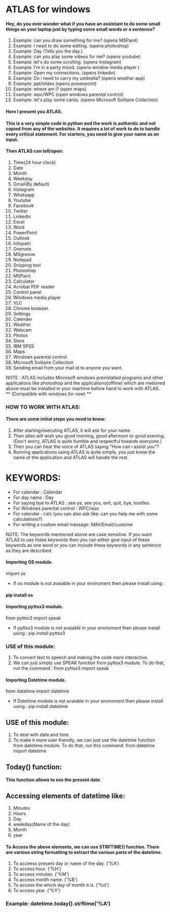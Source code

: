 # ATLAS for windows
#### Hey, do you ever wonder what if you have an assistant to do some small things on your laptop just by typing some small words or a sentence?
1. Example: can you draw something for me?
   (opens MSPaint)
2. Example: I need to do some editing.
   (opens photoshop)
3. Example: Day 
   (Tells you the day.)
4. Example: can you play some videos for me?
   (opens youtube)
5. Example: let's do some scrolling.
   (opens Instagram)
6. Example: I'm in a party mood.
   (opens window media player )
7. Example: Open my connections.
   (opens linkedin)
8. Example: Do i need to carry my umbrella?
   (opens weather app)
9. Example: ppt/slides
   (opens powerpoint)
10. Example: where am i?
    (open maps)
11. Example: wpc/WPC
    (open windows parental control)
12. Example: let's play some cards. 
    (opens Microsoft Solitaire Collection)

#### Here I present you ATLAS.
#### This is a very simple code in python and the work is authentic and not copied from any of the     websites. It requires a lot of work to do to handle every critical statement. For starters, you need to give your name as an input.
#### Then ATLAS can tell/open:
1. Time(24 hour clock)
2. Date 
3. Month 
4. Weekday
5. Gmail(By default)
6. Instagram
7. Whatsapp
8. Youtube
9. Facebook
10. Twitter
11. Linkedin
12. Excel
13. Word
14. PowerPoint
15. Outlook
16. Infopath
17. Onenote
18. MSgroove.
19. Notepad
20. Snipping tool
21. Photoshop
22. MSPaint
23. Calculator
24. Acrobat PDF reader
25. Control panel
26. Windows media player
27. VLC
28. Chrome browser.
29. Settings
30. Calender
31. Weather
32. Webcam
33. Photos
34. Store
35. IBM SPSS
36. Maps
37. Windows parental control
38. Microsoft Solitaire Collection
39. Sending email from your mail id to anyone you want.

NOTE : ATLAS includes Microsoft windows preinstalled programs and other applications like photoshop and the applications(offline) which are metioned above must be installed in your machine before hand to work with ATLAS.
** (Compatible with windows for now) **


### HOW TO WORK WITH ATLAS:
#### There are some initial steps you need to know:
1. After starting/executing ATLAS, it will ask for your name.
2. Then atlas will wish you good morning, good afternoon or good evening. (Don't                                                  worry, ATLAS is quite humble and respectful towards everyone.)
3. Then you can hear the voice of ATLAS saying "How can i assist you"?
4. Running applications using ATLAS is quite simple, you just know the name of the application and ATLAS will handle the rest.

# KEYWORDS:
* For calendar : Calendar
* For day name : Day
* For saying bye to ATLAS : see ya, see you, exit, quit, bye, toodles.
* For Windows parental control : WPC/wpc
* For calendar : calc (you can also ask like: can you help me with some calculations?)
* For writing a custom email message: MAil/Email/custome 

NOTE: The keywords mentioned above are case sensitive. If you want ATLAS to use these keywords then you can either give input of these keywords as one word or you can include these keywords in any sentence as they are described.

#### Importing OS module.
import os


* If os module is not avaiable in your enviroment then please install using :
#### pip install os


#### Importing pyttsx3 module.
from pyttsx3 import speak

* If pyttsx3 module is not avaiable in your enviroment then please install using : pip install pyttsx3

### USE of this module:
1. To convert text to speech and making the code more interactive.
2. We can just simply use SPEAK function from pyttsx3 module. To do that, run the command : from pyttsx3 import speak


#### Importing Datetime module.
from datetime import datetime

* If Datetime module is not avaiable in your enviroment then please install using : pip install datetime

## USE of this module:
1. To deal with date and time.
2. To make it more user friendly, we can just use the datetime function from datetime module. To do that, run this command:        from datetime import datetime

## Today() function: 

#### This function allows to see the present date.

## Accessing elements of datetime like:
1. Minutes
2. Hours
3. Day
4. weekday(Name of the day)
5. Month
6. year

#### To Access the above elements, we can use STRFTIME() function. There are various string formatting to extract the various parts of the datetime.
1. To acceess present day or name of the day. ('%A')
2. To access hour. ('%H')
3. To access minutes. ('%M')
4. To access month name. ('%B')
5. To access the which day of month it is. ('%d')
6. To access year. ('%Y')

### Example: datetime.today().strftime('%A') 
